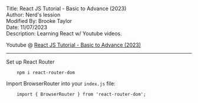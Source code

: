 Title: React JS Tutorial - Basic to Advance (2023)  
Author: Nerd's lession  
Modified By: Brooke Taylor  
Date: 11/07/2023  
Description: Learning React w/ Youtube videos. 

Youtube @ [React JS Tutorial - Basic to Advance (2023)](https://www.youtube.com/watch?v=cd3P3yXyx30)

---


Set up React Router

        npm i react-router-dom  

Import BrowserRouter into your `index.js` file: 

        import { BrowserRouter } from 'react-router-dom';